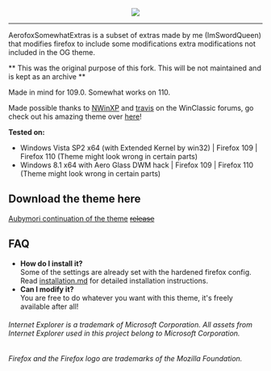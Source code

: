 <p align="center">
  <img src="https://github.com/NWinXP/Aerofox/blob/main/images/aerofox_project_logo-small.png" />
</p>

---
AerofoxSomewhatExtras is a subset of extras made by me (ImSwordQueen) that modifies firefox to include some modifications extra modifications not included in the OG theme.

** This was the original purpose of this fork. This will be not maintained and is kept as an archive **

Made in mind for 109.0. Somewhat works on 110.

Made possible thanks to [NWinXP](https://github.com/NWinXP/Aerofox) and [travis](https://github.com/travy-patty) on the WinClassic forums, go check out his amazing theme over [here](https://winclassic.boards.net/thread/1524/07fox-internet-explorer-mozilla-firefox "here")!

**Tested on:**  
- Windows Vista SP2 x64 (with Extended Kernel by win32) | Firefox 109 | Firefox 110 (Theme might look wrong in certain parts)
- Windows 8.1 x64 with Aero Glass DWM hack | Firefox 109 | Firefox 110 (Theme might look wrong in certain parts)

## Download the theme here
[Aubymori continuation of the theme](https://github.com/aubymori/AerofoxContinued)
~~[release](https://github.com/NWinXP/Aerofox/releases)~~

## FAQ
- **How do I install it?**  
Some of the settings are already set with the hardened firefox config.
Read [installation.md](https://github.com/NWinXP/Aerofox/blob/main/installation.md "installation.md") for detailed installation instructions.
- **Can I modify it?**  
You are free to do whatever you want with this theme, it's freely available after all!

###### Internet Explorer is a trademark of Microsoft Corporation. All assets from Internet Explorer used in this project belong to Microsoft Corporation.    
###### Firefox and the Firefox logo are trademarks of the Mozilla Foundation.